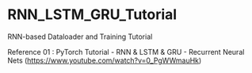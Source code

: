 # RNN_LSTM_GRU_Tutorial
RNN-based Dataloader and Training Tutorial

Reference 01 : PyTorch Tutorial - RNN & LSTM & GRU - Recurrent Neural Nets (https://www.youtube.com/watch?v=0_PgWWmauHk)
